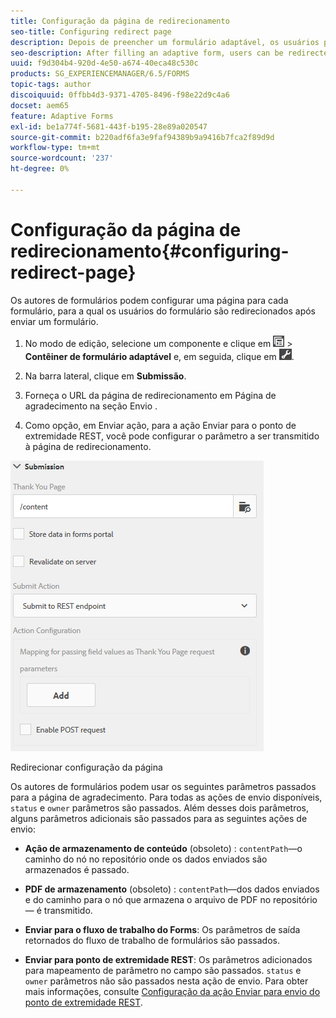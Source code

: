 ```yaml
---
title: Configuração da página de redirecionamento
seo-title: Configuring redirect page
description: Depois de preencher um formulário adaptável, os usuários podem ser redirecionados para uma página da Web que os autores de formulários podem configurar ao criar o formulário.
seo-description: After filling an adaptive form, users can be redirected to a webpage that form authors can configure while creating the form.
uuid: f9d304b4-920d-4e50-a674-40eca48c530c
products: SG_EXPERIENCEMANAGER/6.5/FORMS
topic-tags: author
discoiquuid: 0ffbb4d3-9371-4705-8496-f98e22d9c4a6
docset: aem65
feature: Adaptive Forms
exl-id: be1a774f-5681-443f-b195-28e89a020547
source-git-commit: b220adf6fa3e9faf94389b9a9416b7fca2f89d9d
workflow-type: tm+mt
source-wordcount: '237'
ht-degree: 0%

---
```


# Configuração da página de redirecionamento{#configuring-redirect-page}

Os autores de formulários podem configurar uma página para cada formulário, para a qual os usuários do formulário são redirecionados após enviar um formulário.

1. No modo de edição, selecione um componente e clique em ![nível de campo](assets/field-level.png) > **Contêiner de formulário adaptável** e, em seguida, clique em ![cmppr](assets/cmppr.png).

1. Na barra lateral, clique em **Submissão**.

1. Forneça o URL da página de redirecionamento em Página de agradecimento na seção Envio .
1. Como opção, em Enviar ação, para a ação Enviar para o ponto de extremidade REST, você pode configurar o parâmetro a ser transmitido à página de redirecionamento.

![Redirecionar configuração da página](assets/thank-you-setting-1.png)

Redirecionar configuração da página

Os autores de formulários podem usar os seguintes parâmetros passados para a página de agradecimento. Para todas as ações de envio disponíveis, `status` e `owner` parâmetros são passados. Além desses dois parâmetros, alguns parâmetros adicionais são passados para as seguintes ações de envio:

* **Ação de armazenamento de conteúdo** (obsoleto) : `contentPath`—o caminho do nó no repositório onde os dados enviados são armazenados é passado.

* **PDF de armazenamento** (obsoleto) : `contentPath`—dos dados enviados e do caminho para o nó que armazena o arquivo de PDF no repositório — é transmitido.

* **Enviar para o fluxo de trabalho do Forms**: Os parâmetros de saída retornados do fluxo de trabalho de formulários são passados.

* **Enviar para ponto de extremidade REST**: Os parâmetros adicionados para mapeamento de parâmetro no campo são passados. `status` e `owner` parâmetros não são passados nesta ação de envio. Para obter mais informações, consulte [Configuração da ação Enviar para envio do ponto de extremidade REST](../../forms/using/configuring-submit-actions.md).
